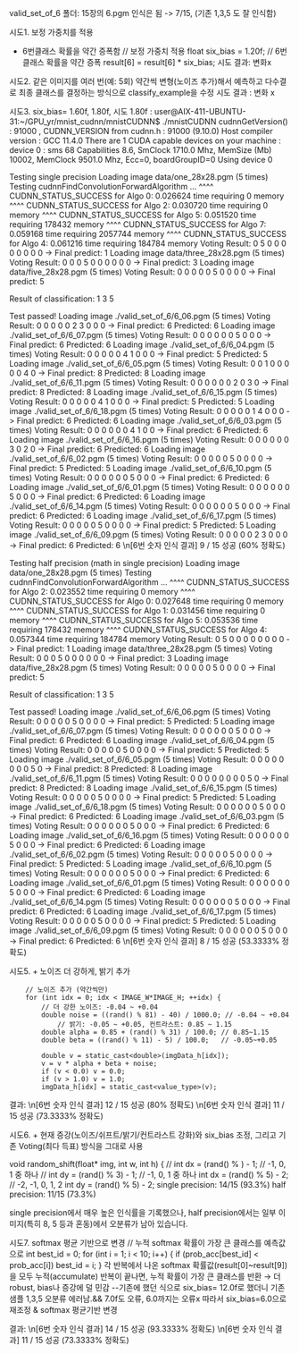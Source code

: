 
valid_set_of_6 폴더: 15장의 6.pgm
인식은 됨 -> 7/15, (기존 1,3,5 도 잘 인식함)

시도1. 보정 가중치를 적용
- 6번클래스 확률을 약간 증폭함
  // 보정 가중치 적용
float six_bias = 1.20f;  // 6번 클래스 확률을 약간 증폭
result[6] = result[6] * six_bias;
시도 결과: 변화x

시도2. 같은 이미지를 여러 번(예: 5회) 약간씩 변형(노이즈 추가)해서 예측하고
다수결로 최종 클래스를 결정하는 방식으로 classify_example을 수정
시도 결과 : 변화 x

시도3. six_bias= 1.60f, 1.80f, 시도
1.80f : 
user@AIX-411-UBUNTU-31:~/GPU_yr/mnist_cudnn/mnistCUDNN$ ./mnistCUDNN
cudnnGetVersion() : 91000 , CUDNN_VERSION from cudnn.h : 91000 (9.10.0)
Host compiler version : GCC 11.4.0
There are 1 CUDA capable devices on your machine :
device 0 : sms 68  Capabilities 8.6, SmClock 1710.0 Mhz, MemSize (Mb) 10002, MemClock 9501.0 Mhz, Ecc=0, boardGroupID=0
Using device 0

Testing single precision
Loading image data/one_28x28.pgm (5 times)
Testing cudnnFindConvolutionForwardAlgorithm ...
^^^^ CUDNN_STATUS_SUCCESS for Algo 0: 0.026624 time requiring 0 memory
^^^^ CUDNN_STATUS_SUCCESS for Algo 2: 0.030720 time requiring 0 memory
^^^^ CUDNN_STATUS_SUCCESS for Algo 5: 0.051520 time requiring 178432 memory
^^^^ CUDNN_STATUS_SUCCESS for Algo 7: 0.059168 time requiring 2057744 memory
^^^^ CUDNN_STATUS_SUCCESS for Algo 4: 0.061216 time requiring 184784 memory
Voting Result: 0 5 0 0 0 0 0 0 0 0 -> Final predict: 1
Loading image data/three_28x28.pgm (5 times)
Voting Result: 0 0 0 5 0 0 0 0 0 0 -> Final predict: 3
Loading image data/five_28x28.pgm (5 times)
Voting Result: 0 0 0 0 0 5 0 0 0 0 -> Final predict: 5

Result of classification: 1 3 5

Test passed!
Loading image ./valid_set_of_6/6_06.pgm (5 times)
Voting Result: 0 0 0 0 0 2 3 0 0 0 -> Final predict: 6
Predicted: 6
Loading image ./valid_set_of_6/6_07.pgm (5 times)
Voting Result: 0 0 0 0 0 0 5 0 0 0 -> Final predict: 6
Predicted: 6
Loading image ./valid_set_of_6/6_04.pgm (5 times)
Voting Result: 0 0 0 0 0 4 1 0 0 0 -> Final predict: 5
Predicted: 5
Loading image ./valid_set_of_6/6_05.pgm (5 times)
Voting Result: 0 0 1 0 0 0 0 0 4 0 -> Final predict: 8
Predicted: 8
Loading image ./valid_set_of_6/6_11.pgm (5 times)
Voting Result: 0 0 0 0 0 0 2 0 3 0 -> Final predict: 8
Predicted: 8
Loading image ./valid_set_of_6/6_15.pgm (5 times)
Voting Result: 0 0 0 0 0 4 1 0 0 0 -> Final predict: 5
Predicted: 5
Loading image ./valid_set_of_6/6_18.pgm (5 times)
Voting Result: 0 0 0 0 0 1 4 0 0 0 -> Final predict: 6
Predicted: 6
Loading image ./valid_set_of_6/6_03.pgm (5 times)
Voting Result: 0 0 0 0 0 0 4 1 0 0 -> Final predict: 6
Predicted: 6
Loading image ./valid_set_of_6/6_16.pgm (5 times)
Voting Result: 0 0 0 0 0 0 3 0 2 0 -> Final predict: 6
Predicted: 6
Loading image ./valid_set_of_6/6_02.pgm (5 times)
Voting Result: 0 0 0 0 0 5 0 0 0 0 -> Final predict: 5
Predicted: 5
Loading image ./valid_set_of_6/6_10.pgm (5 times)
Voting Result: 0 0 0 0 0 0 5 0 0 0 -> Final predict: 6
Predicted: 6
Loading image ./valid_set_of_6/6_01.pgm (5 times)
Voting Result: 0 0 0 0 0 0 5 0 0 0 -> Final predict: 6
Predicted: 6
Loading image ./valid_set_of_6/6_14.pgm (5 times)
Voting Result: 0 0 0 0 0 0 5 0 0 0 -> Final predict: 6
Predicted: 6
Loading image ./valid_set_of_6/6_17.pgm (5 times)
Voting Result: 0 0 0 0 0 5 0 0 0 0 -> Final predict: 5
Predicted: 5
Loading image ./valid_set_of_6/6_09.pgm (5 times)
Voting Result: 0 0 0 0 0 2 3 0 0 0 -> Final predict: 6
Predicted: 6
\n[6번 숫자 인식 결과] 9 / 15 성공 (60% 정확도)

Testing half precision (math in single precision)
Loading image data/one_28x28.pgm (5 times)
Testing cudnnFindConvolutionForwardAlgorithm ...
^^^^ CUDNN_STATUS_SUCCESS for Algo 2: 0.023552 time requiring 0 memory
^^^^ CUDNN_STATUS_SUCCESS for Algo 0: 0.027648 time requiring 0 memory
^^^^ CUDNN_STATUS_SUCCESS for Algo 1: 0.031456 time requiring 0 memory
^^^^ CUDNN_STATUS_SUCCESS for Algo 5: 0.053536 time requiring 178432 memory
^^^^ CUDNN_STATUS_SUCCESS for Algo 4: 0.057344 time requiring 184784 memory
Voting Result: 0 5 0 0 0 0 0 0 0 0 -> Final predict: 1
Loading image data/three_28x28.pgm (5 times)
Voting Result: 0 0 0 5 0 0 0 0 0 0 -> Final predict: 3
Loading image data/five_28x28.pgm (5 times)
Voting Result: 0 0 0 0 0 5 0 0 0 0 -> Final predict: 5

Result of classification: 1 3 5

Test passed!
Loading image ./valid_set_of_6/6_06.pgm (5 times)
Voting Result: 0 0 0 0 0 5 0 0 0 0 -> Final predict: 5
Predicted: 5
Loading image ./valid_set_of_6/6_07.pgm (5 times)
Voting Result: 0 0 0 0 0 0 5 0 0 0 -> Final predict: 6
Predicted: 6
Loading image ./valid_set_of_6/6_04.pgm (5 times)
Voting Result: 0 0 0 0 0 5 0 0 0 0 -> Final predict: 5
Predicted: 5
Loading image ./valid_set_of_6/6_05.pgm (5 times)
Voting Result: 0 0 0 0 0 0 0 0 5 0 -> Final predict: 8
Predicted: 8
Loading image ./valid_set_of_6/6_11.pgm (5 times)
Voting Result: 0 0 0 0 0 0 0 0 5 0 -> Final predict: 8
Predicted: 8
Loading image ./valid_set_of_6/6_15.pgm (5 times)
Voting Result: 0 0 0 0 0 5 0 0 0 0 -> Final predict: 5
Predicted: 5
Loading image ./valid_set_of_6/6_18.pgm (5 times)
Voting Result: 0 0 0 0 0 0 5 0 0 0 -> Final predict: 6
Predicted: 6
Loading image ./valid_set_of_6/6_03.pgm (5 times)
Voting Result: 0 0 0 0 0 0 5 0 0 0 -> Final predict: 6
Predicted: 6
Loading image ./valid_set_of_6/6_16.pgm (5 times)
Voting Result: 0 0 0 0 0 0 5 0 0 0 -> Final predict: 6
Predicted: 6
Loading image ./valid_set_of_6/6_02.pgm (5 times)
Voting Result: 0 0 0 0 0 5 0 0 0 0 -> Final predict: 5
Predicted: 5
Loading image ./valid_set_of_6/6_10.pgm (5 times)
Voting Result: 0 0 0 0 0 0 5 0 0 0 -> Final predict: 6
Predicted: 6
Loading image ./valid_set_of_6/6_01.pgm (5 times)
Voting Result: 0 0 0 0 0 0 5 0 0 0 -> Final predict: 6
Predicted: 6
Loading image ./valid_set_of_6/6_14.pgm (5 times)
Voting Result: 0 0 0 0 0 0 5 0 0 0 -> Final predict: 6
Predicted: 6
Loading image ./valid_set_of_6/6_17.pgm (5 times)
Voting Result: 0 0 0 0 0 5 0 0 0 0 -> Final predict: 5
Predicted: 5
Loading image ./valid_set_of_6/6_09.pgm (5 times)
Voting Result: 0 0 0 0 0 0 5 0 0 0 -> Final predict: 6
Predicted: 6
\n[6번 숫자 인식 결과] 8 / 15 성공 (53.3333% 정확도)


시도5. + 노이즈 더 강하게, 밝기 추가

        // 노이즈 추가 (약간씩만)
        for (int idx = 0; idx < IMAGE_W*IMAGE_H; ++idx) {
            // 더 강한 노이즈: -0.04 ~ +0.04
            double noise = ((rand() % 81) - 40) / 1000.0; // -0.04 ~ +0.04
                // 밝기: -0.05 ~ +0.05, 컨트라스트: 0.85 ~ 1.15
            double alpha = 0.85 + (rand() % 31) / 100.0; // 0.85~1.15
            double beta = ((rand() % 11) - 5) / 100.0;   // -0.05~+0.05

            double v = static_cast<double>(imgData_h[idx]);
            v = v * alpha + beta + noise;
            if (v < 0.0) v = 0.0;
            if (v > 1.0) v = 1.0;
            imgData_h[idx] = static_cast<value_type>(v);

결과: \n[6번 숫자 인식 결과] 12 / 15 성공 (80% 정확도)
\n[6번 숫자 인식 결과] 11 / 15 성공 (73.3333% 정확도)

시도6. + 현재 증강(노이즈/쉬프트/밝기/컨트라스트 강화)와 six_bias 조정, 그리고 기존 Voting(최다 득표) 방식을 그대로 사용

void random_shift(float* img, int w, int h) {
    // int dx = (rand() % ) - 1; // -1, 0, 1 중 하나
    // int dy = (rand() % 3) - 1; // -1, 0, 1 중 하나
    int dx = (rand() % 5) - 2; // -2, -1, 0, 1, 2
    int dy = (rand() % 5) - 2;
    single precision: 14/15 (93.3%)
    half precision: 11/15 (73.3%)

single precision에서 매우 높은 인식률을 기록했으나,
half precision에서는 일부 이미지(특히 8, 5 등과 혼동)에서 오분류가 남아 있습니다.

시도7. softmax 평균 기반으로 변경
        // 누적 softmax 확률이 가장 큰 클래스를 예측값으로
        int best_id = 0;
        for (int i = 1; i < 10; i++) {
            if (prob_acc[best_id] < prob_acc[i]) best_id = i;
        }
    각 반복에서 나온 softmax 확률값(result[0]~result[9])을 모두 누적(accumulate)
    반복이 끝나면, 누적 확률이 가장 큰 클래스를 반환
    → 더 robust, bias나 증강에 덜 민감
--기존에 했던 식으로 six_bias= 12.0f로 했더니 기존 샘플 1,3,5 오분류 에러남.&& 7.0f도 오류, 6.0까지는 오류x
따라서 six_bias=6.0으로 재조정 & softmax 평균기반 변경

결과: 
\n[6번 숫자 인식 결과] 14 / 15 성공 (93.3333% 정확도)
\n[6번 숫자 인식 결과] 11 / 15 성공 (73.3333% 정확도)



